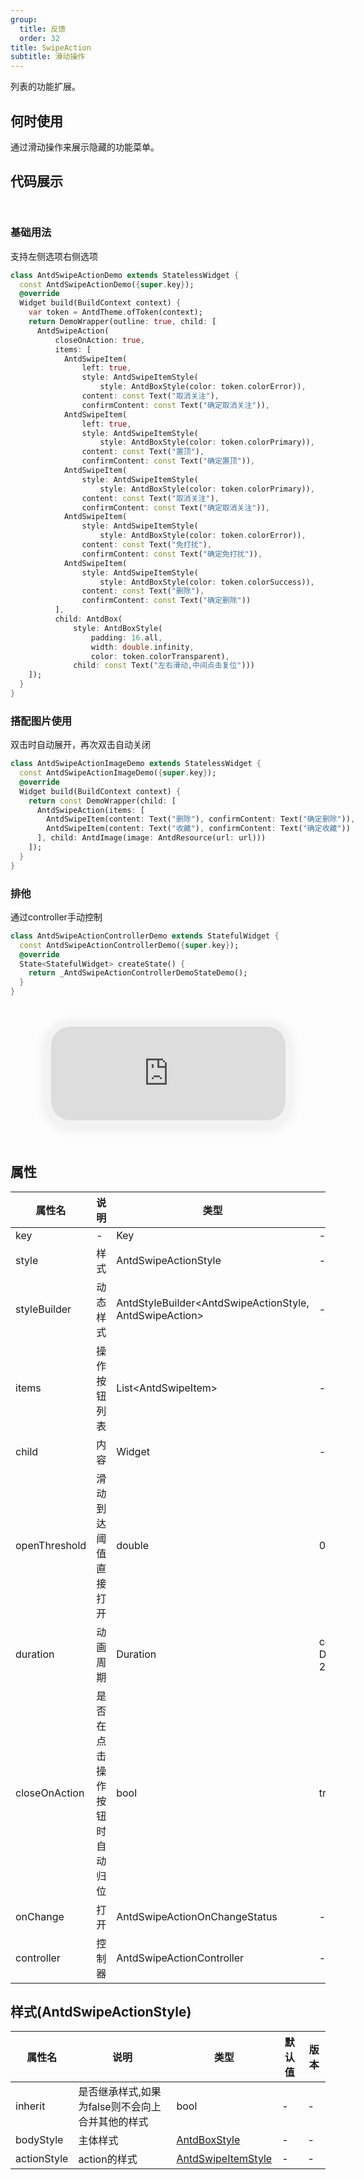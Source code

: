 ```yaml
---
group:
  title: 反馈
  order: 32
title: SwipeAction
subtitle: 滑动操作
---
```

列表的功能扩展。
## 何时使用
通过滑动操作来展示隐藏的功能菜单。

## 代码展示

<div class='preview-container'>
<div>

### 基础用法

支持左侧选项右侧选项

```dart
class AntdSwipeActionDemo extends StatelessWidget {
  const AntdSwipeActionDemo({super.key});
  @override
  Widget build(BuildContext context) {
    var token = AntdTheme.ofToken(context);
    return DemoWrapper(outline: true, child: [
      AntdSwipeAction(
          closeOnAction: true,
          items: [
            AntdSwipeItem(
                left: true,
                style: AntdSwipeItemStyle(
                    style: AntdBoxStyle(color: token.colorError)),
                content: const Text("取消关注"),
                confirmContent: const Text("确定取消关注")),
            AntdSwipeItem(
                left: true,
                style: AntdSwipeItemStyle(
                    style: AntdBoxStyle(color: token.colorPrimary)),
                content: const Text("置顶"),
                confirmContent: const Text("确定置顶")),
            AntdSwipeItem(
                style: AntdSwipeItemStyle(
                    style: AntdBoxStyle(color: token.colorPrimary)),
                content: const Text("取消关注"),
                confirmContent: const Text("确定取消关注")),
            AntdSwipeItem(
                style: AntdSwipeItemStyle(
                    style: AntdBoxStyle(color: token.colorError)),
                content: const Text("免打扰"),
                confirmContent: const Text("确定免打扰")),
            AntdSwipeItem(
                style: AntdSwipeItemStyle(
                    style: AntdBoxStyle(color: token.colorSuccess)),
                content: const Text("删除"),
                confirmContent: const Text("确定删除"))
          ],
          child: AntdBox(
              style: AntdBoxStyle(
                  padding: 16.all,
                  width: double.infinity,
                  color: token.colorTransparent),
              child: const Text("左右滑动,中间点击复位")))
    ]);
  }
}

```

### 搭配图片使用

双击时自动展开，再次双击自动关闭

```dart
class AntdSwipeActionImageDemo extends StatelessWidget {
  const AntdSwipeActionImageDemo({super.key});
  @override
  Widget build(BuildContext context) {
    return const DemoWrapper(child: [
      AntdSwipeAction(items: [
        AntdSwipeItem(content: Text("删除"), confirmContent: Text("确定删除")),
        AntdSwipeItem(content: Text("收藏"), confirmContent: Text("确定收藏"))
      ], child: AntdImage(image: AntdResource(url: url)))
    ]);
  }
}

```

### 排他

通过controller手动控制

```dart
class AntdSwipeActionControllerDemo extends StatefulWidget {
  const AntdSwipeActionControllerDemo({super.key});
  @override
  State<StatefulWidget> createState() {
    return _AntdSwipeActionControllerDemoStateDemo();
  }
}

```

</div>
<div class='phone-preview'>
<iframe src='http://localhost:49470/AntdSwipeAction'></iframe>
</div>
</div>

  <style>
.preview-container {
  display: flex;
  gap: 24px;
  margin: 32px 0;
  align-items: start;
}

.phone-preview {
  flex: 1;
  min-width: 375px;
  max-width: 375px;
  border: 10px solid #f3f3f3;
  border-radius: 40px;
  background: #fff;
  box-shadow: 0 4px 20px rgba(0, 0, 0, 0.08);
  overflow: hidden;
  height: 652px;
  width: 393px;
  position: sticky;
  top: 80px;
}

.phone-preview iframe {
  width: 100%;
  height: 100%;
  border: none;
}

.code-block {
  max-height: 100%;
  margin: 16px 0;
  overflow-y: scroll;
}

.dumi-default-source-code {
  margin: 0 !important;
}

.markdown .dumi-default-source-code >pre.prism-code {
  padding: 12px !important;
  font-size: 12px !important;
}

@media (max-width: 960px) {
  .preview-container {
    flex-direction: column;
  }
  
  .phone-preview {
    width: 100%;
    max-width: 375px;
    margin: 0 auto 24px;
    position: static;
  }
}

/* Dart 代码高亮主题 - 基于 VS Code 暗色主题优化 */
.prism-code {
  display: block;
  overflow-x: auto;
  padding: 1em;
  border-radius: 6px;
  font-family: 'Fira Code', 'Consolas', 'Monaco', monospace;
  font-size: 14px;
  line-height: 1.5;
  color: #d4d4d4;
  background: #1e1e1e;
}

/* 基础元素 */
.prism-code .hljs-keyword { color: #569cd6; font-weight: bold; }          /* 关键字 */
.prism-code .hljs-built_in { color: #4ec9b0; }                           /* 内置类型 */
.prism-code .hljs-type { color: #4ec9b0; }                               /* 类型声明 */
.prism-code .hljs-literal { color: #569cd6; }                            /* 字面量 */
.prism-code .hljs-number { color: #b5cea8; }                             /* 数字 */
.prism-code .hljs-string { color: #ce9178; }                             /* 字符串 */
.prism-code .hljs-comment { color: #6a9955; font-style: italic; }        /* 注释 */
.prism-code .hljs-meta { color: #9b9b9b; }                               /* 元信息 */

/* Dart 特有元素 */
.prism-code .hljs-constant { color: #4fc1ff; }                           /* const/final */
.prism-code .hljs-function { color: #dcdcaa; }                           /* 函数名 */
.prism-code .hljs-title.class_ { color: #4ec9b0; text-decoration: underline; } /* 类名 */
.prism-code .hljs-params { color: #9cdcfe; }                             /* 参数 */
.prism-code .hljs-variable { color: #9cdcfe; }                           /* 变量 */
.prism-code .hljs-annotation { color: #d4d4d4; background: #3a3a3a; }    /* 注解 */
.prism-code .hljs-punctuation { color: #d4d4d4; }                        /* 标点符号 */

/* 特殊增强 */
.prism-code .hljs-constructor { color: #c586c0; }                        /* 构造函数 */
.prism-code .hljs-named-parameter { color: #9cdcfe; font-style: italic; }/* 命名参数 */
.prism-code .hljs-generic { color: #4ec9b0; opacity: 0.8; }              /* 泛型符号 */
.prism-code .hljs-typedef { color: #4ec9b0; text-decoration: underline; }/* typedef */

/* 行号样式 (可选) */
.prism-code .hljs-ln-numbers {
  color: #858585;
  text-align: right;
  padding-right: 12px;
}
</style>

## 属性
| 属性名 | 说明 | 类型 | 默认值 | 版本 |
| --- | --- | --- | --- | --- |
| key | - | Key | - | - |
| style | 样式 | AntdSwipeActionStyle | - | - |
| styleBuilder | 动态样式 | AntdStyleBuilder&lt;AntdSwipeActionStyle, AntdSwipeAction&gt; | - | - |
| items | 操作按钮列表 | List&lt;AntdSwipeItem&gt; | - | - |
| child | 内容 | Widget | - | - |
| openThreshold | 滑动到达阈值直接打开 | double | 0.01 | - |
| duration | 动画周期 | Duration | const Duration(milliseconds: 200) | - |
| closeOnAction | 是否在点击操作按钮时自动归位 | bool | true | - |
| onChange | 打开 | AntdSwipeActionOnChangeStatus | - | - |
| controller | 控制器 | AntdSwipeActionController | - | - |


## 样式(AntdSwipeActionStyle) <a id='AntdSwipeActionStyle'></a>

| 属性名 | 说明 | 类型 | 默认值 | 版本 |
| --- | --- | --- | --- | --- |
| inherit | 是否继承样式,如果为false则不会向上合并其他的样式 | bool | - | - |
| bodyStyle | 主体样式 | [AntdBoxStyle](../components/antd-box/#AntdBoxStyle) | - | - |
| actionStyle | action的样式 | [AntdSwipeItemStyle](../components/antd-swipe-item/#AntdSwipeItemStyle) | - | - |


